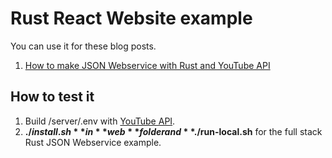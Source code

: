 # Rust React Website example

You can use it for these blog posts.

1. [How to make JSON Webservice with Rust and YouTube API](https://www.steadylearner.com/blog/read/How-to-make-JSON-Webservice-with-Rust-and-YouTube-API)

## How to test it

1. Build /server/.env with [YouTube API](https://www.google.com/search?q=how+to+use+youtube+api+for+developers).
2. **$./install.sh** in **web** folder and **$./run-local.sh** for the full stack Rust JSON Webservice example. 
